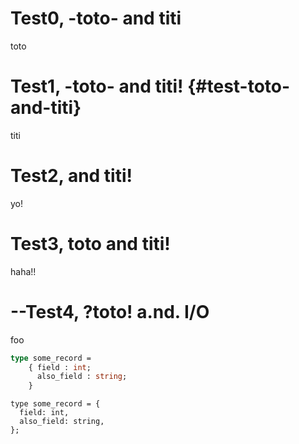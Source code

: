 # Test0, -toto- and titi

toto

# Test1, -toto- and titi! {#test-toto-and-titi}

titi

# Test2, <toto> and titi!

yo!

# Test3, <span class="toto">toto</a> and titi!

haha!!

# --Test4, ?toto! a.nd. I/O

foo


```ocaml
type some_record =
    { field : int;
      also_field : string;
    }
```

```reason
type some_record = {
  field: int,
  also_field: string,
};
```
